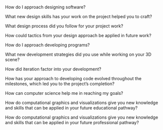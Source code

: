 
How do I approach designing software?
      
  What new design skills has your work on the project helped you to craft?
  
  What design process did you follow for your project work?
  
  How could tactics from your design approach be applied in future work?

How do I approach developing programs?
        
  What new development strategies did you use while working on your 3D scene?
  
  How did iteration factor into your development?
  
  How has your approach to developing code evolved throughout the milestones, 
  which led you to the project’s completion?

How can computer science help me in reaching my goals?
       
  How do computational graphics and visualizations give you new knowledge 
  and skills that can be applied in your future educational pathway?
        
  How do computational graphics and visualizations give you new knowledge and 
  skills that can be applied in your future professional pathway?
